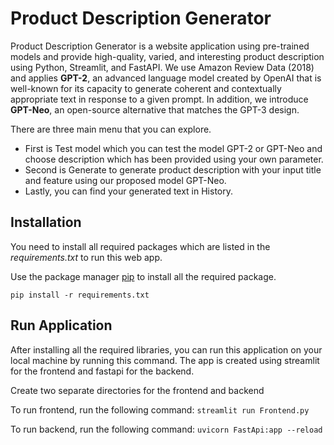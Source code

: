 # Product Description Generator
Product Description Generator is a website application using pre-trained models and provide high-quality, varied, and interesting product description using Python, Streamlit, and FastAPI. 
We use Amazon Review Data (2018) and applies **GPT-2**, an advanced language model created by OpenAI that is well-known for its capacity to generate coherent and contextually appropriate text in response to a given prompt. 
In addition, we introduce **GPT-Neo**, an open-source alternative that matches the GPT-3 design. 

There are three main menu that you can explore.
- First is Test model which you can test the model GPT-2 or GPT-Neo and choose description which has been provided using your own parameter.
- Second is Generate to generate product description with your input title and feature using our proposed model GPT-Neo.
- Lastly, you can find your generated text in History.

## Installation
You need to install all required packages which are listed in the *requirements.txt* to run this web app.

Use the package manager [pip](https://pip.pypa.io/en/stable/) to install all the required package.

```
pip install -r requirements.txt
```

## Run Application
After installing all the required libraries, you can run this application on your local machine by running this command.
The app is created using streamlit for the frontend and fastapi for the backend.

Create two separate directories for the frontend and backend

To run frontend, run the following command:
`streamlit run Frontend.py`

To run backend, run the following command:
`uvicorn FastApi:app --reload`
